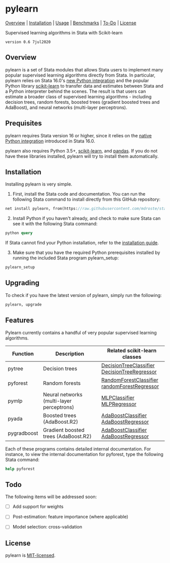 
pylearn
=================================

[Overview](#overview)
| [Installation](#installation)
| [Usage](#usage)
| [Benchmarks](#benchmarks)
| [To-Do](#todo)
| [License](#license)

Supervised learning algorithms in Stata with Scikit-learn

`version 0.6 7jul2020`


Overview
---------------------------------

pylearn is a set of Stata modules that allows Stata users to implement many popular supervised learning algorithms directly from Stata. In particular, pylearn relies on Stata 16.0's [new Python integration](https://www.stata.com/new-in-stata/python-integration/) and the popular Python library [scikit-learn](https://scikit-learn.org) to transfer data and estimates between Stata and a Python interpreter behind the scenes. The result is that users can estimate a broader class of supervised learning algorithms - including decision trees, random forests, boosted trees (gradient boosted trees and AdaBoost), and neural networks (multi-layer perceptrons).


Prequisites
---------------------------------

pylearn requires Stata version 16 or higher, since it relies on the [native Python integration](https://www.stata.com/new-in-stata/python-integration/) introduced in Stata 16.0. 

pylearn also requires Python 3.5+, [scikit-learn](https://scikit-learn.org), and [pandas](https://pandas.pydata.org/). If you do not have these libraries installed, pylearn will try to install them automatically. 



Installation
---------------------------------

Installing pylearn is very simple.

1. First, install the Stata code and documentation. You can run the following Stata command to install directly from this GitHub repository:

```stata
net install pylearn, from(https://raw.githubusercontent.com/mdroste/stata-learn/master/src) replace
```

2. Install Python if you haven't already, and check to make sure Stata can see it with the following Stata command:
```stata
python query
```

If Stata cannot find your Python installation, refer to the [installation guide](docs/install.md).

3. Make sure that you have the required Python prerequisites installed by running the included Stata program pylearn_setup:

```stata
pylearn_setup
```


Upgrading
---------------------------------

To check if you have the latest version of pylearn, simply run the following:
```stata
pylearn, upgrade
```


Features
---------------------------------

Pylearn currently contains a handful of very popular supervised learning algorithms.


| Function     | Description                               | Related scikit-learn classes                     | 
| ------------ | -----------                               | ------------------------------                    |
| pytree       | Decision trees                           |  [DecisionTreeClassifier](https://scikit-learn.org/stable/modules/generated/sklearn.tree.DecisionTreeClassifier.html)<br>[DecisionTreeRegressor](https://scikit-learn.org/stable/modules/generated/sklearn.tree.DecisionTreeRegressor.html)    |
| pyforest     | Random forests                            |  [RandomForestClassifier](https://scikit-learn.org/stable/modules/generated/sklearn.ensemble.RandomForestClassifier.html)<br>[randomForestRegressor](https://scikit-learn.org/stable/modules/generated/sklearn.ensemble.RandomForestRegressor.html)    | 
| pymlp        | Neural networks (multi-layer perceptrons) |  [MLPClassifier](https://scikit-learn.org/stable/modules/generated/sklearn.neural_network.MLPClassifier.html)<br>[MLPRegressor](https://scikit-learn.org/stable/modules/generated/sklearn.neural_network.MLPClassifier.html)    |
| pyada        | Boosted trees (AdaBoost.R2)               |  [AdaBoostClassifier](https://scikit-learn.org/stable/modules/generated/sklearn.ensemble.AdaBoostClassifier.html)<br>[AdaBoostRegressor](https://scikit-learn.org/stable/modules/generated/sklearn.ensemble.AdaBoostRegressor.html)    |
| pygradboost  | Gradient boosted trees (AdaBoost.R2)      |  [AdaBoostClassifier](https://scikit-learn.org/stable/modules/generated/sklearn.ensemble.AdaBoostClassifier.html)<br>[AdaBoostRegressor](https://scikit-learn.org/stable/modules/generated/sklearn.ensemble.AdaBoostRegressor.html)    |

Each of these programs contains detailed internal documentation. For instance, to view the internal documentation for pyforest, type the following Stata command:
```stata
help pyforest
```
  
Todo
---------------------------------

The following items will be addressed soon:

- [ ] Add support for weights
- [ ] Post-estimation: feature importance (where applicable)
- [ ] Model selection: cross-validation


License
---------------------------------

pylearn is [MIT-licensed](https://github.com/mdroste/stata-pylearn/blob/master/LICENSE).
